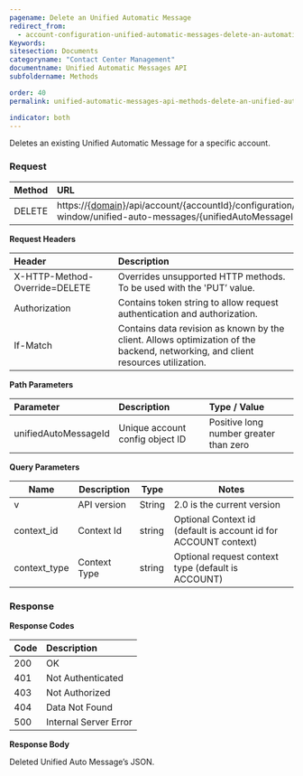 ```yaml
---
pagename: Delete an Unified Automatic Message
redirect_from:
  - account-configuration-unified-automatic-messages-delete-an-automatic-message.html
Keywords:
sitesection: Documents
categoryname: "Contact Center Management"
documentname: Unified Automatic Messages API
subfoldername: Methods

order: 40
permalink: unified-automatic-messages-api-methods-delete-an-unified-automatic-message.html

indicator: both
---
```


Deletes an existing Unified Automatic Message for a specific account.

### Request

| Method | URL |
| :-------- | :----- |
| DELETE | https://[{domain}](/agent-domain-domain-api.html)/api/account/{accountId}/configuration/engagement-window/unified-auto-messages/{unifiedAutoMessageId} |

**Request Headers**

| Header | Description |
| :------- | :-------------- |
| X-HTTP-Method-Override=DELETE | Overrides unsupported HTTP methods. To be used with the 'PUT’ value. |
| Authorization | Contains token string to allow request authentication and authorization. |
| If-Match | Contains data revision as known by the client. Allows optimization of the backend, networking, and client resources utilization. |


**Path Parameters**

| Parameter | Description | Type / Value |
| :----------- | :------------ | :--------------- |
| unifiedAutoMessageId | Unique account config object ID  | Positive long number greater than zero |

**Query Parameters**

| Name            | Description                                                                  | Type    | Notes                                          |
|-----------------|------------------------------------------------------------------------------|---------|------------------------------------------------|
| v               | API version                                                                  | String  | 2.0 is the current version                     |
| context_id      | Context Id                                                                   | string  | Optional Context id (default is account id for ACCOUNT context)     |
| context_type    | Context Type                                                                 | string  | Optional request context type (default is ACCOUNT)     |

### Response

**Response Codes**

| Code | Description |
| :----- | :------------- |
| 200 | OK |
| 401 | Not Authenticated |
| 403 | Not Authorized |
| 404 | Data Not Found |
| 500 | Internal Server Error |

**Response Body**

Deleted Unified Auto Message’s JSON.
